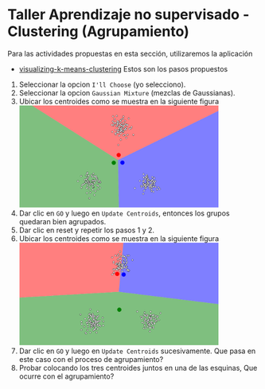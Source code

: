 # Taller Aprendizaje no supervisado - Clustering (Agrupamiento)
Para las actividades propuestas en esta sección, utilizaremos la aplicación
- [visualizing-k-means-clustering](https://www.naftaliharris.com/blog/visualizing-k-means-clustering/)
Estos son los pasos propuestos
1. Seleccionar la opcion `I'll Choose` (yo selecciono).
2. Seleccionar la opcion `Gaussian Mixture` (mezclas de Gaussianas).
3. Ubicar los centroides como se muestra en la siguiente figura
<img src="https://raw.githubusercontent.com/cgl-itm/HerramientasIA/main/assets/Kmeans01.png" alt="drawing" style="width:400px;"/> <br>
4. Dar clic en `GO` y luego en `Update Centroids`, entonces los grupos quedaran bien agrupados.
5. Dar clic en reset y repetir los pasos 1 y 2.
6. Ubicar los centroides como se muestra en la siguiente figura
<img src="https://raw.githubusercontent.com/cgl-itm/HerramientasIA/main/assets/Kmeans02.png" alt="drawing" style="width:400px;"/> <br>
7. Dar clic en `GO` y luego en `Update Centroids` sucesivamente. Que pasa en este caso con el proceso de agrupamiento?
8. Probar colocando los tres centroides juntos en una de las esquinas, Que ocurre con el agrupamiento?
